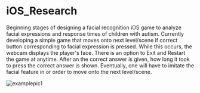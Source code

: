 # iOS_Research
Beginning stages of designing a facial recognition iOS game to analyze facial expressions and response times of children with autism.
Currently developing a simple game that moves onto next level/scene if correct button corresponding to facial expression is pressed. While this occurs, the webcam displays the player's face.
There is an option to Exit and Restart the game at anytime.
After an the correct answer is given, how long it took to press the correct answer is shown.
Eventually, one will have to imitate the facial feature in or order to move onto the next level/scene.

![examplepic1](https://cloud.githubusercontent.com/assets/8836029/7461694/c448ce9a-f279-11e4-97d8-06b07756d500.jpg)

